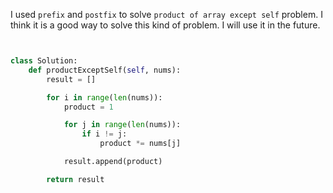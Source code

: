 I used `prefix` and `postfix` to solve `product of array except self` problem. I think it is a good way to solve this kind of problem. I will use it in the future.

```python


class Solution:
    def productExceptSelf(self, nums):
        result = []

        for i in range(len(nums)):
            product = 1

            for j in range(len(nums)):
                if i != j:
                    product *= nums[j]

            result.append(product)

        return result
